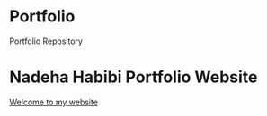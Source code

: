 # Portfolio
Portfolio Repository
<html>
  <head>
    <meta charset="UTF-8">
    <script src="script.js"></script>
    <!-- <link rel="stylesheet" type="text/css" href="styles.css"> -->
  </head>
  <body>
    <h1>Nadeha Habibi Portfolio Website</h1>
    <a href="/">Welcome to my website</a>
  </body>
</html>
